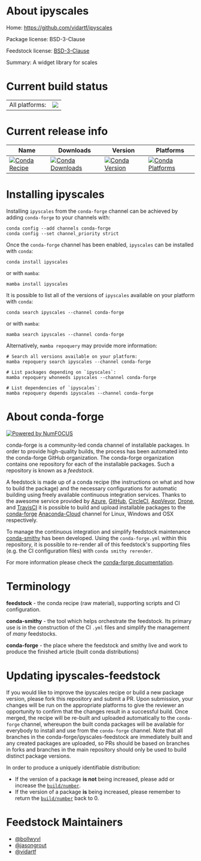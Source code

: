 About ipyscales
===============

Home: https://github.com/vidartf/ipyscales

Package license: BSD-3-Clause

Feedstock license: [BSD-3-Clause](https://github.com/conda-forge/ipyscales-feedstock/blob/main/LICENSE.txt)

Summary: A widget library for scales

Current build status
====================


<table><tr><td>All platforms:</td>
    <td>
      <a href="https://dev.azure.com/conda-forge/feedstock-builds/_build/latest?definitionId=5496&branchName=main">
        <img src="https://dev.azure.com/conda-forge/feedstock-builds/_apis/build/status/ipyscales-feedstock?branchName=main">
      </a>
    </td>
  </tr>
</table>

Current release info
====================

| Name | Downloads | Version | Platforms |
| --- | --- | --- | --- |
| [![Conda Recipe](https://img.shields.io/badge/recipe-ipyscales-green.svg)](https://anaconda.org/conda-forge/ipyscales) | [![Conda Downloads](https://img.shields.io/conda/dn/conda-forge/ipyscales.svg)](https://anaconda.org/conda-forge/ipyscales) | [![Conda Version](https://img.shields.io/conda/vn/conda-forge/ipyscales.svg)](https://anaconda.org/conda-forge/ipyscales) | [![Conda Platforms](https://img.shields.io/conda/pn/conda-forge/ipyscales.svg)](https://anaconda.org/conda-forge/ipyscales) |

Installing ipyscales
====================

Installing `ipyscales` from the `conda-forge` channel can be achieved by adding `conda-forge` to your channels with:

```
conda config --add channels conda-forge
conda config --set channel_priority strict
```

Once the `conda-forge` channel has been enabled, `ipyscales` can be installed with `conda`:

```
conda install ipyscales
```

or with `mamba`:

```
mamba install ipyscales
```

It is possible to list all of the versions of `ipyscales` available on your platform with `conda`:

```
conda search ipyscales --channel conda-forge
```

or with `mamba`:

```
mamba search ipyscales --channel conda-forge
```

Alternatively, `mamba repoquery` may provide more information:

```
# Search all versions available on your platform:
mamba repoquery search ipyscales --channel conda-forge

# List packages depending on `ipyscales`:
mamba repoquery whoneeds ipyscales --channel conda-forge

# List dependencies of `ipyscales`:
mamba repoquery depends ipyscales --channel conda-forge
```


About conda-forge
=================

[![Powered by
NumFOCUS](https://img.shields.io/badge/powered%20by-NumFOCUS-orange.svg?style=flat&colorA=E1523D&colorB=007D8A)](https://numfocus.org)

conda-forge is a community-led conda channel of installable packages.
In order to provide high-quality builds, the process has been automated into the
conda-forge GitHub organization. The conda-forge organization contains one repository
for each of the installable packages. Such a repository is known as a *feedstock*.

A feedstock is made up of a conda recipe (the instructions on what and how to build
the package) and the necessary configurations for automatic building using freely
available continuous integration services. Thanks to the awesome service provided by
[Azure](https://azure.microsoft.com/en-us/services/devops/), [GitHub](https://github.com/),
[CircleCI](https://circleci.com/), [AppVeyor](https://www.appveyor.com/),
[Drone](https://cloud.drone.io/welcome), and [TravisCI](https://travis-ci.com/)
it is possible to build and upload installable packages to the
[conda-forge](https://anaconda.org/conda-forge) [Anaconda-Cloud](https://anaconda.org/)
channel for Linux, Windows and OSX respectively.

To manage the continuous integration and simplify feedstock maintenance
[conda-smithy](https://github.com/conda-forge/conda-smithy) has been developed.
Using the ``conda-forge.yml`` within this repository, it is possible to re-render all of
this feedstock's supporting files (e.g. the CI configuration files) with ``conda smithy rerender``.

For more information please check the [conda-forge documentation](https://conda-forge.org/docs/).

Terminology
===========

**feedstock** - the conda recipe (raw material), supporting scripts and CI configuration.

**conda-smithy** - the tool which helps orchestrate the feedstock.
                   Its primary use is in the construction of the CI ``.yml`` files
                   and simplify the management of *many* feedstocks.

**conda-forge** - the place where the feedstock and smithy live and work to
                  produce the finished article (built conda distributions)


Updating ipyscales-feedstock
============================

If you would like to improve the ipyscales recipe or build a new
package version, please fork this repository and submit a PR. Upon submission,
your changes will be run on the appropriate platforms to give the reviewer an
opportunity to confirm that the changes result in a successful build. Once
merged, the recipe will be re-built and uploaded automatically to the
`conda-forge` channel, whereupon the built conda packages will be available for
everybody to install and use from the `conda-forge` channel.
Note that all branches in the conda-forge/ipyscales-feedstock are
immediately built and any created packages are uploaded, so PRs should be based
on branches in forks and branches in the main repository should only be used to
build distinct package versions.

In order to produce a uniquely identifiable distribution:
 * If the version of a package **is not** being increased, please add or increase
   the [``build/number``](https://docs.conda.io/projects/conda-build/en/latest/resources/define-metadata.html#build-number-and-string).
 * If the version of a package **is** being increased, please remember to return
   the [``build/number``](https://docs.conda.io/projects/conda-build/en/latest/resources/define-metadata.html#build-number-and-string)
   back to 0.

Feedstock Maintainers
=====================

* [@bollwyvl](https://github.com/bollwyvl/)
* [@jasongrout](https://github.com/jasongrout/)
* [@vidartf](https://github.com/vidartf/)

